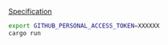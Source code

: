 [Specification](https://github.com/modelcontextprotocol/specification/tree/main)

```bash
export GITHUB_PERSONAL_ACCESS_TOKEN=XXXXXX
cargo run
```

